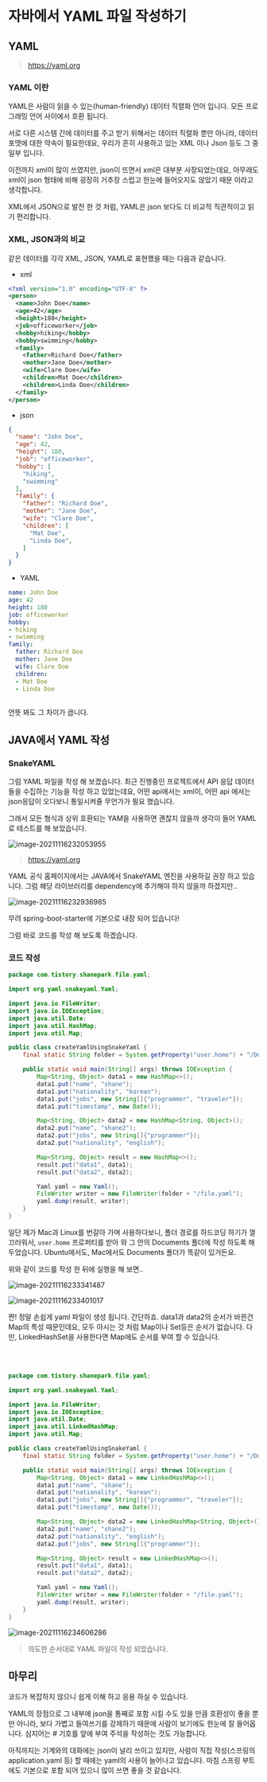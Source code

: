 # 자바에서 YAML 파일 작성하기

## YAML

> https://yaml.org

### YAML 이란

YAML은 사람이 읽을 수 있는(human-friendly) 데이터 직렬화 언어 입니다. 모든 프로그래밍 언어 사이에서 호환 됩니다.

서로 다른 시스템 간에 데이터를 주고 받기 위해서는 데이터 직렬화 뿐만 아니라, 데이터 포맷에 대한 약속이 필요한데요, 우리가 흔히 사용하고 있는 XML 이나 Json 등도 그 중 일부 입니다. 

이전까지 xml이 많이 쓰였지만, json이 뜨면서 xml은 대부분 사장되었는데요, 아무래도 xml이 json 형태에 비해 굉장히 거추장 스럽고 한눈에 들어오지도 않았기 때문 이라고 생각합니다. 

XML에서 JSON으로 발전 한 것 처럼, YAML은 json 보다도 더 비교적 직관적이고 읽기 편리합니다. 

### XML, JSON과의 비교

같은 데이터를 각각 XML, JSON, YAML로 표현했을 때는 다음과 같습니다.

- xml

```xml
<?xml version="1.0" encoding="UTF-8" ?>
<person>
  <name>John Doe</name>
  <age>42</age>
  <height>180</height>
  <job>officeworker</job>
  <hobby>hiking</hobby>
  <hobby>swimming</hobby>
  <family>
    <father>Richard Doe</father>
    <mother>Jane Doe</mother>
    <wife>Clare Doe</wife>
    <children>Mat Doe</children>
    <children>Linda Doe</children>
  </family>
</person>

```

- json

```json
{
  "name": "John Doe",
  "age": 42,
  "height": 180,
  "job": "officeworker",
  "hobby": [
    "hiking",
    "swimming"
  ],
  "family": {
    "father": "Richard Doe",
    "mother": "Jane Doe",
    "wife": "Clare Doe",
    "children": [
      "Mat Doe",
      "Linda Doe",
    ]
  }
}

```

- YAML

```yaml
name: John Doe
age: 42
height: 180
job: officeworker
hobby:
- hiking
- swimming
family:
  father: Richard Doe
  mother: Jane Doe
  wife: Clare Doe
  children:
  - Mat Doe
  - Linda Doe
  
```

언뜻 봐도 그 차이가 큽니다.

## JAVA에서 YAML 작성

### SnakeYAML

그럼 YAML 파일을 작성 해 보겠습니다. 최근 진행중인 프로젝트에서 API 응답 데이터들을 수집하는 기능을 작성 하고 있었는데요, 어떤 api에서는  xml이, 어떤 api 에서는 json응답이 오다보니 통일시켜줄 무언가가 필요 했습니다.

그래서 모든 형식과 상위 호환되는 YAM을 사용하면 괜찮지 않을까 생각이 들어 YAML로 테스트를 해 보았습니다.

![image-20211116232053955](https://raw.githubusercontent.com/Shane-Park/mdblog/main/backend/java/snakeYAML.assets/image-20211116232053955.webp)

> https://yaml.org

YAML 공식 홈페이지에서는 JAVA에서 SnakeYAML 엔진을 사용하길 권장 하고 있습니다. 그럼 해당 라이브러리를 dependency에 추가해야 하지 않을까 하겠지만..

![image-20211116232936985](https://raw.githubusercontent.com/Shane-Park/mdblog/main/backend/java/snakeYAML.assets/image-20211116232936985.webp)

무려 spring-boot-starter에 기본으로 내장 되어 있습니다!

그럼 바로 코드를 작성 해 보도록 하겠습니다.

### 코드 작성

```java
package com.tistory.shanepark.file.yaml;

import org.yaml.snakeyaml.Yaml;

import java.io.FileWriter;
import java.io.IOException;
import java.util.Date;
import java.util.HashMap;
import java.util.Map;

public class createYamlUsingSnakeYaml {
    final static String folder = System.getProperty("user.home") + "/Documents";

    public static void main(String[] args) throws IOException {
        Map<String, Object> data1 = new HashMap<>();
        data1.put("name", "shane");
        data1.put("nationality", "korean");
        data1.put("jobs", new String[]{"programmer", "traveler"});
        data1.put("timestamp", new Date());

        Map<String, Object> data2 = new HashMap<String, Object>();
        data2.put("name", "shane2");
        data2.put("jobs", new String[]{"programmer"});
        data2.put("nationality", "english");

        Map<String, Object> result = new HashMap<>();
        result.put("data1", data1);
        result.put("data2", data2);

        Yaml yaml = new Yaml();
        FileWriter writer = new FileWriter(folder + "/file.yaml");
        yaml.dump(result, writer);
    }
}

```

일단 제가 Mac과 Linux를 번갈아 가며 사용하다보니, 폴더 경로를 하드코딩 하기가 껄끄러워서, `user.home` 프로퍼티를 받아 와 그 안의 Documents 폴더에 작성 하도록 해 두었습니다. Ubuntu에서도, Mac에서도 Documents 폴더가 똑같이 있거든요.

위와 같이 코드를 작성 한 뒤에 실행을 해 보면..

![image-20211116233341487](https://raw.githubusercontent.com/Shane-Park/mdblog/main/backend/java/snakeYAML.assets/image-20211116233341487.webp)

![image-20211116233401017](https://raw.githubusercontent.com/Shane-Park/mdblog/main/backend/java/snakeYAML.assets/image-20211116233401017.webp)

짠! 정말 손쉽게 yaml 파일이 생성 됩니다. 간단하죠. data1과 data2의 순서가 바뀐건 Map의 특성 때문인데요, 모두 아시는 것 처럼 Map이나 Set등은 순서가 없습니다. 다만, LinkedHashSet을 사용한다면 Map에도 순서를 부여 할 수 있습니다.

<br><br>

```java
package com.tistory.shanepark.file.yaml;

import org.yaml.snakeyaml.Yaml;

import java.io.FileWriter;
import java.io.IOException;
import java.util.Date;
import java.util.LinkedHashMap;
import java.util.Map;

public class createYamlUsingSnakeYaml {
    final static String folder = System.getProperty("user.home") + "/Documents";

    public static void main(String[] args) throws IOException {
        Map<String, Object> data1 = new LinkedHashMap<>();
        data1.put("name", "shane");
        data1.put("nationality", "korean");
        data1.put("jobs", new String[]{"programmer", "traveler"});
        data1.put("timestamp", new Date());

        Map<String, Object> data2 = new LinkedHashMap<String, Object>();
        data2.put("name", "shane2");
        data2.put("nationality", "english");
        data2.put("jobs", new String[]{"programmer"});

        Map<String, Object> result = new LinkedHashMap<>();
        result.put("data1", data1);
        result.put("data2", data2);

        Yaml yaml = new Yaml();
        FileWriter writer = new FileWriter(folder + "/file.yaml");
        yaml.dump(result, writer);
    }
}

```

![image-20211116234606286](https://raw.githubusercontent.com/Shane-Park/mdblog/main/backend/java/snakeYAML.assets/image-20211116234606286.webp)

> 의도한 순서대로 YAML 파일이 작성 되었습니다.

## 마무리

코드가 복잡하지 않으니 쉽게 이해 하고 응용 하실 수 있습니다.

YAML의 장점으로 그 내부에 json을 통째로 포함 시킬 수도 있을 만큼 호환성이 좋을 뿐만 아니라, 보다 가볍고 들여쓰기를 강제하기 때문에 사람이 보기에도 한눈에 잘 들어옵니다. 심지어는 # 기호를 앞에 부여 주석을 작성하는 것도 가능합니다.

아직까지는 기계와의 대화에는 json이 널리 쓰이고 있지만, 사람이 직접 작성(스프링의 application.yaml 등) 할 때에는 yaml의 사용이 늘어나고 있습니다. 마침 스프링 부트에도 기본으로 포함 되어 있으니 많이 쓰면 좋을 것 같습니다.

 